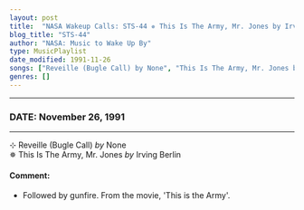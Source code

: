 ```yaml
---
layout: post
title:  "NASA Wakeup Calls: STS-44 ✵ This Is The Army, Mr. Jones by Irving Berlin ⊹ November 26, 1991"
blog_title: "STS-44"
author: "NASA: Music to Wake Up By"
type: MusicPlaylist
date_modified: 1991-11-26
songs: ["Reveille (Bugle Call) by None", "This Is The Army, Mr. Jones by Irving Berlin"]
genres: []
---
```


----
### DATE: November 26, 1991
----
⊹ Reveille (Bugle Call) *by* None    &nbsp;<br />
✵ This Is The Army, Mr. Jones *by* Irving Berlin  

#### Comment:
* Followed by gunfire.
From the movie, 'This is the Army'.



<br/>
<center>
	<a target="_blank"
	   href="https://twitter.com/intent/tweet?hashtags=Space,NASA,Playlist,NASAWakeupCalls,SpaceProgram&text=🚀 {{ page.author}}, '{{ page.songs.first }}' {{ page.title }}, {{ page.date | date: '%B %d, %Y' }}, {{ site.url }}{{ page.url }}&via=nasawakeupcalls"><i class="fab fa-twitter" title="Tweet this page" alt="Tweet this page" style="font-size: 1.3em;"></i></a>
	&nbsp; 	<i class="fas fa-user-astronaut" style="font-size: 1.5em;"></i> &nbsp;
    <a id="custom_amazon_link"
       type="amzn" search="#"
       category="popular music">
    <i class="fab fa-amazon" style="font-size: 1.3em;"></i></a>
</center>

<!-- Randomly resolve an individual entry from a song array -->
<script src="/assets/javascript/seedrandom.min.js"></script>
<script>
  var wake_me_up = ["Reveille (Bugle Call) by None", "This Is The Army, Mr. Jones by Irving Berlin"];
  var prng = new Math.seedrandom();
  function randomSong() {
    song = wake_me_up[Math.floor(Math.random() * wake_me_up.length)];
    var amazon_link = document.getElementById("custom_amazon_link");
    amazon_link.setAttribute("search", song);
  }
  window.onload = randomSong();
</script>
